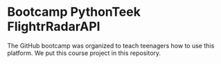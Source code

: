 # Bootcamp PythonTeek FlightrRadarAPI
The GitHub bootcamp was organized to teach teenagers how to use this platform. We put this course project in this repository.
